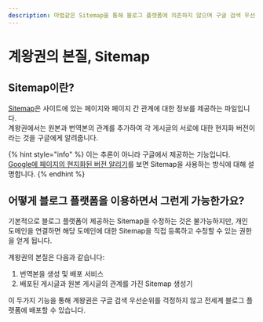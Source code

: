 ```yaml
---
description: 마법같은 Sitemap을 통해 블로그 플랫폼에 의존하지 않으며 구글 검색 우선순위를 달성합니다.
---
```


# 계왕권의 본질, Sitemap

## Sitemap이란?

[Sitemap](https://developers.google.com/search/docs/crawling-indexing/sitemaps/overview?hl=ko)은 사이트에 있는 페이지와 페이지 간 관계에 대한 정보를 제공하는 파일입니다.\
계왕권에서는 원본과 번역본의 관계를 추가하여 각 게시글의 서로에 대한 현지화 버전이라는 것을 구글에게 알려줍니다.

{% hint style="info" %}
이는 추론이 아니라 구글에서 제공하는 기능입니다.\
[Google에 페이지의 현지화된 버전 알리기](https://developers.google.com/search/docs/specialty/international/localized-versions)를 보면 Sitemap을 사용하는 방식에 대해 설명합니다.
{% endhint %}



## 어떻게  블로그 플랫폼을 이용하면서 그런게 가능한가요?

기본적으로 블로그 플랫폼이 제공하는 Sitemap을 수정하는 것은 불가능하지만, 개인 도메인을 연결하면 해당 도메인에 대한 Sitemap을 직접 등록하고 수정할 수 있는 권한을 얻게 됩니다.

계왕권의 본질은 다음과 같습니다:

1. 번역본을 생성 및 배포 서비스
2. 배포된 게시글과 원본 게시글의 관계를 가진 Sitemap 생성기

이 두가지 기능을 통해 계왕권은 구글 검색 우선순위를 걱정하지 않고 전세계 블로그 플랫폼에 배포할 수 있습니다.





